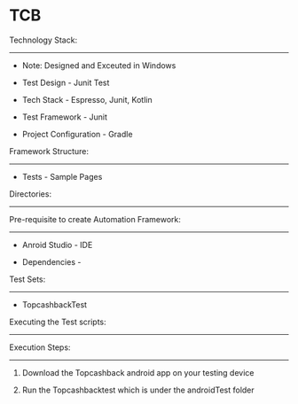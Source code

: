 # TCB
Technology Stack:

-----------------

- Note: Designed and Exceuted in Windows



- Test Design - Junit Test


- Tech Stack - Espresso, Junit, Kotlin



- Test Framework - Junit



- Project Configuration - Gradle




Framework Structure:

----------------------


- Tests - Sample Pages


Directories:

------------



Pre-requisite to create Automation Framework:

----------------------------------------------


- Anroid Studio - IDE


- Dependencies -



Test Sets:

-----------

- TopcashbackTest


Executing the Test scripts:

---------------------------


Execution Steps:

----------------



1. Download the Topcashback android app on your testing device

2. Run the Topcashbacktest which is under the androidTest folder

